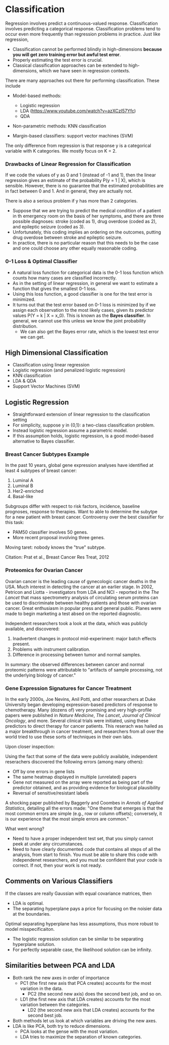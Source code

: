 # Classification

Regression involves predict a continuous-valued response. Classification involves predicting a categorical response. Classification problems tend to occur even more frequently than regression problems in practice. Just like regression, 

- Classification cannot be performed blindly in high-dimensions **because you will get zero training error but awful test error**.
- Properly estimating the test error is crucial.
- Classical classification approaches can be extended to high-dimensions, which we have seen in regression contexts.

There are many approaches out there for performing classification. These include

- Model-based methods: 
  - Logistic regression
  - LDA (https://www.youtube.com/watch?v=azXCzI57Yfc)
  - QDA
  
- Non-parametric methods: KNN classification

- Margin-based classifiers: support vector machines (SVM)

The only difference from regression is that response y is a categorical variable with K categories. We mostly focus on K = 2. 

### Drawbacks of Linear Regression for Classification

If we code the values of y as 0 and 1 (instead of -1 and 1), then the linear regression gives an estimate of the probability P(y = 1 | X), which is sensible. However, there is no guarantee that the estimated probabilities are in fact between 0 and 1. And in general, they are actually not. 

There is also a serious problem if y has more than 2 categories. 
- Suppose that we are trying to predict the medical condition of a patient in th emergency room on the basis of her symptoms, and there are three possible diagnoses: stroke (coded as 1), drug overdose (coded as 2), and epileptic seizure (coded as 3). 
- Unfortunately, this coding implies an ordering on the outcomes, putting drug overdose between stroke and epileptic seizure. 
- In practice, there is no particular reason that this needs to be the case and one could choose any other equally reasonable coding. 

### 0-1 Loss & Optimal Classifier

- A natural loss function for categorical data is the 0-1 loss function which counts how many cases are classified incorrectly.
- As in the setting of linear regression, in general we want to estimate a function that gives the smallest 0-1 loss.
- Using this loss function, a good classifier is one for the test error is minimized.
- It turns out that the test error based on 0-1 loss is minimized by if we assign each observation to the most likely cases, given its predictor values P(Y = k | X = x_0). This is known as the **Bayes classifier**. In general, we cannot use this unless we know the joint probability distribution. 
  - We can also get the Bayes error rate, which is the lowest test error we can get. 

## High Dimensional Classification 
- Classification using linear regression
- Logistic regression (and penalized logistic regression)
- KNN classification
- LDA & QDA
- Support Vector Machines (SVM)

## Logistic Regression
- Straightforward extension of linear regression to the classification setting
- For simplicity, suppose y in {0,1}: a two-class classification problem.
- Instead logistic regression assume a parametric model. 
- If this assumption holds, logistic regression, is a good model-based alternative to Bayes classifier.

### Breast Cancer Subtypes Example

In the past 10 years, global gene expression analyses have identified at least 4 subtypes of breast cancer: 

1. Luminal A
2. Luminal B
3. Her2-enriched
4. Basal-like

Subgroups differ with respect to risk factors, incidence, baseline prognoses, response to therapies. Want to able to determine the subytpe for a new patient with breast cancer. Controversy over the best classifier for this task: 

- PAM50 classifier involves 50 genes.
- More recent proposal involving three genes.

Moving taret: nobody knows the "true" subtype. 

Citation: Prat et al., Breast Cancer Res Treat, 2012

### Proteomics for Ovarian Cancer

Ovarian cancer is the leading cause of gynecologic cancer deaths in the USA. Much interest in detecting the cancer at an earlier stage. In 2002, Petricon and Liotta - investigators from LDA and NCI - reported in the *The Lancet* that mass spectrometry analysis of circulating serum proteins can be used to discriminate between healthy patients and those with ovarian cancer. Great enthusiasm in popular press and general public. Planes were made to begin marketing a test absed on the reported diagnostic.

Independent researchers took a look at the data, which was publicly available, and discovered: 

1. Inadvertent changes in protocol mid-experiment: major batch effects present.
2. Problems with instrument calibration.
3. Difference in processing between tumor and normal samples.

In summary: the observed differences between cancer and normal proteomic patterns were attributable to "artifacts of sample processing, not the underlying biology of cancer."

### Gene Expression Signatures for Cancer Treatment

In the early 2000s, Joe Nevins, Anil Potti, and other researchers at Duke University began developing expression-based predictors of response to chemotherapy. Many (dozens of) very promising and very high-profile papers were published in *Nature Medicine*, *The Lancet*, *Journal of Clinical Oncology*, and more. Several clinical trials were initiated, using these predictors to direct therapy for cancer patients. This reserach was hailed as a major breakthrough in cancer treatment, and researchers from all over the world tried to use these sorts of techniques in their own labs.

Upon closer inspection: 

Using the fact that some of the data were publicly available, independent reserachers discovered the following errors (among many others): 

- Off by one errors in gene lists
- The same heatmap displayed in multiple (unrelated) papers
- Gene not measured on the array were reported as being part of the predictor obtained, and as providing evidence for biological plausibility
- Reversal of sensitive/resistant labels

A shocking paper published by Baggerly and Coombes in *Annals of Applied Statistics*, detailing all the errors made: "One theme that emerges is that the most common errors are simple (e.g., row or column offsets); conversely, it is our experience that the most simple errors are common."

What went wrong? 

- Need to have a proper independent test set, that you simply cannot peek at under any circumstances. 
- Need to have clearly documented code that contains all steps of all the analysis, from start to finish.  You must be able to share this code with independenet researchers, and you must be confident that your code is correct. If not, then your work is not ready.

## Comments on Various Classifiers

If the classes are really Gaussian with equal covariance matrices, then 

- LDA is optimal.
- The separating hyperplane pays a price for focusing on the noisier data at the boundaries.

Optimal separating hyperplane has less assumptions, thus more robust to model misspecificaiton.

- The logistic regression solution can be similar to be separating hyperplane solution.
- For perfectly separable case, the likelihood solution can be infinity.

## Similarities between PCA and LDA

- Both rank the new axes in order of importance
  - PC1 (the first new axis that PCA creates) accounts for the most variation in the data.
    - PC2 (the second new axis) does the second best job, and so on.
  - LD1 (the first new axis that LDA creates) accounts for the most variation between the categories.
    - LD2 (the second new axis that LDA creates) accounts for the second best job.
- Both methods let us look at which variables are driving the new axes. 
- LDA is like PCA, both try to reduce dimensions.
  - PCA looks at the gense with the most variation.
  - LDA tries to maximize the separation of known categories.

